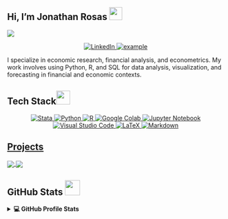 ## Hi, I’m Jonathan Rosas <img src = "https://raw.githubusercontent.com/MartinHeinz/MartinHeinz/master/wave.gif" width = 30px> 
<p>
  <a href="https://github.com/DenverCoder1/readme-typing-svg"><img src="https://readme-typing-svg.herokuapp.com?&font=IBM+Plex+Sans&color=abcdef&size=20&lines=Welcome+to+my+GitHub+Profile!;I'm+an+Economist;I'm+also+a+University+Professor" /></a>
</p>

<p align ="center">
  <a  href="https://www.linkedin.com/in/jonathan-rosas" target="_blank">
    <img alt="LinkedIn" src="https://img.shields.io/badge/LinkedIn-0077B5?style=for-the-badge&logo=linkedin&logoColor=white">
  </a>   
  <a href="mailto:jonathan.rosas@example.com?subject=Feedback%20From%20Github&body=Hello," target="_blank">
    <img src="https://img.shields.io/badge/Gmail-D14836?style=for-the-badge&logo=gmail&logoColor=white" alt="example"/>
  </a>
</p>

<p>I specialize in economic research, financial analysis, and econometrics. My work involves using Python, R, and SQL for data analysis, visualization, and forecasting in financial and economic contexts.</p>

## Tech Stack<img src = "https://media2.giphy.com/media/QssGEmpkyEOhBCb7e1/giphy.gif?cid=ecf05e47a0n3gi1bfqntqmob8g9aid1oyj2wr3ds3mg700bl&rid=giphy.gif" width = 32px> 

<p align="center">
  <a href="https://www.stata.com/" target="_blank">
    <img alt="Stata" src="https://img.shields.io/badge/Stata-1F77B4?style=for-the-badge&logo=stata&logoColor=white">
  </a>
  <a href="https://www.python.org" target="_blank">
    <img alt="Python" src="https://img.shields.io/badge/Python-3776AB?style=for-the-badge&logo=python&logoColor=white">
  </a>
  <a href="https://www.r-project.org/" target="_blank">
    <img alt="R" src="https://img.shields.io/badge/R-276DC3?style=for-the-badge&logo=r&logoColor=white">
  </a>
   <a href="https://colab.research.google.com/" target="_blank">
    <img alt="Google Colab" src="https://img.shields.io/badge/Google%20Colab-%23F9A825.svg?style=for-the-badge&logo=googlecolab&logoColor=white">
  </a>
  <a href="https://jupyter.org/" target="_blank">
    <img alt="Jupyter Notebook" src="https://img.shields.io/badge/jupyter-%23FA0F00.svg?style=for-the-badge&logo=jupyter&logoColor=white">
  </a>
  <a href="https://code.visualstudio.com/" target="_blank">
    <img alt="Visual Studio Code" src="https://img.shields.io/badge/Visual%20Studio%20Code-0078d7.svg?style=for-the-badge&logo=visual-studio-code&logoColor=white">
  </a>
  <a href="https://www.latex-project.org/" target="_blank">
    <img alt="LaTeX" src="https://img.shields.io/badge/latex-%23008080.svg?style=for-the-badge&logo=latex&logoColor=white">
  </a>
  <a href="https://daringfireball.net/projects/markdown/" target="_blank">
    <img alt="Markdown" src="https://img.shields.io/badge/markdown-%23000000.svg?style=for-the-badge&logo=markdown&logoColor=white">
</p>

## Projects

<a href="https://github.com/JonathanRosasV/IndicadorCoincidente">
  <img align="center" src="https://github-readme-stats.vercel.app/api/pin/?username=JonathanRosasV&repo=IndicadorCoincidente&theme=tokyonight" />
</a>  

<a href="https://github.com/JonathanRosasV/Teoria-Portafolio-Peru">
  <img align="center" src="https://github-readme-stats.vercel.app/api/pin/?username=JonathanRosasV&repo=Teoria-Portafolio-Peru&theme=tokyonight" />
</a>

## GitHub Stats <img src = "https://i.pinimg.com/originals/65/c4/f4/65c4f452571be1261e9c623f7da488ac.gif" width = 35px>

<details> 
  <summary><b>💻 GitHub Profile Stats</b></summary>
  <br/>
  <p align="center">
    <a href="https://github.com/jonathanrosasv/github-readme-stats"><img alt="Jonathan's Github Stats" src="https://github-readme-stats.vercel.app/api?username=jonathanrosas&show_icons=true&count_private=true&theme=tokyonight" height="192px"/></a>
  <br/>
  &nbsp;
    <img src="https://github-readme-stats.vercel.app/api/top-langs?username=jonathanrosas&show_icons=true&locale=en&layout=compact&theme=tokyonight" alt="jonathanrosasv" height="192px"/>
  <br/>
  </p>
</details>
